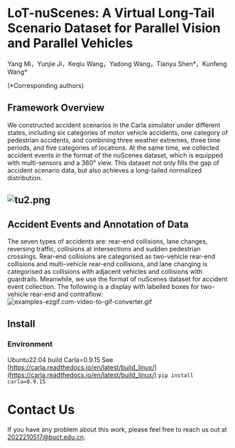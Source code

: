 # LoT-nuScenes: A Virtual Long-Tail Scenario Dataset for Parallel Vision and Parallel Vehicles
Yang Mi，Yunjie Ji，Keqiu Wang，Yadong Wang，Tianyu Shen*，Kunfeng Wang*

 (*Corresponding authors)  
## Framework Overview
We constructed accident scenarios in the Carla simulator under different states, including six categories of motor vehicle accidents, one category of pedestrian accidents, and combining three weather extremes, three time periods, and five categories of locations. At the same time, we collected accident events in the format of the nuScenes dataset, which is equipped with multi-sensors and a 360° view. This dataset not only fills the gap of accident scenario data, but also achieves a long-tailed normalized distribution.
## ![tu2.png](https://cdn.nlark.com/yuque/0/2024/png/46551520/1721093518067-69251208-f39c-4149-b439-52e8af386849.png#averageHue=%23e4e2de&clientId=u10cd986a-175d-4&from=drop&id=EOU1m&originHeight=858&originWidth=1801&originalType=binary&ratio=1.5&rotation=0&showTitle=false&size=1163925&status=done&style=none&taskId=ua9dc468b-271b-4740-90be-edb001645ef&title=)
## Accident Events and Annotation of Data
The seven types of accidents are: rear-end collisions, lane changes, reversing traffic, collisions at intersections and sudden pedestrian crossings. Rear-end collisions are categorised as two-vehicle rear-end collisions and multi-vehicle rear-end collisions, and lane changing is categorised as collisions with adjacent vehicles and collisions with guardrails. Meanwhile, we use the format of nuScenes dataset for accident event collection. The following is a display with labelled boxes for two-vehicle rear-end and contraflow:
![examples-ezgif.com-video-to-gif-converter.gif](https://cdn.nlark.com/yuque/0/2024/gif/46551520/1721292250323-166dc7bc-da5e-40d6-ac64-7ee7cd8b0e66.gif#averageHue=%23020202&clientId=u96e47199-ea04-4&from=paste&height=300&id=uc0ba56e7&originHeight=450&originWidth=800&originalType=binary&ratio=1.5&rotation=0&showTitle=false&size=8549414&status=done&style=none&taskId=uaa05cb72-93d9-4f10-8bb1-28dc7725eae&title=&width=533.3333333333334)
## Install
### Environment
Ubuntu22.04  build Carla=0.9.15   See [https://carla.readthedocs.io/en/latest/build_linux/](https://carla.readthedocs.io/en/latest/build_linux/)
`pip install carla=0.9.15`
# Contact Us
 If you have any problem about this work, please feel free to reach us out at  2022210517@buct.edu.cn.
